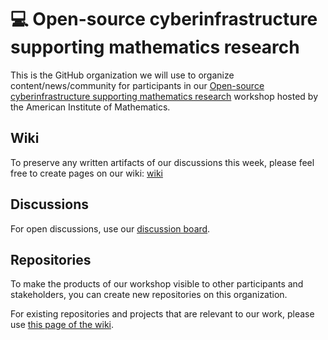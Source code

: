 # 💻 Open-source cyberinfrastructure supporting mathematics research

This is the GitHub organization we will use to organize content/news/community for
participants in our [Open-source cyberinfrastructure supporting mathematics research](https://aimath.org/workshops/upcoming/cyberinfrastructure/)
workshop hosted by the American Institute of Mathematics.

## Wiki

To preserve any written artifacts of our discussions this week, please feel free to create pages on our wiki:
[wiki](https://github.com/aim-cyber-workshop-2023/.github/wiki)

## Discussions

For open discussions, use our [discussion board](https://github.com/aim-cyber-workshop-2023/.github/discussions).

## Repositories

To make the products of our workshop visible to other participants and stakeholders,
you can create new repositories on this organization.

For existing repositories and projects that are relevant to our work, please use
[this page of the wiki](https://github.com/aim-cyber-workshop-2023/.github/wiki/Related-repositories).
